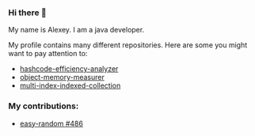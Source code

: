 ### Hi there 👋
My name is Alexey. I am a java developer.

My profile contains many different repositories. Here are some you might want to pay attention to:

- [hashcode-efficiency-analyzer](https://github.com/lexakimov/hashcode-efficiency-analyzer)
- [object-memory-measurer](https://github.com/lexakimov/object-memory-measurer)
- [multi-index-indexed-collection](https://github.com/lexakimov/multi-index-indexed-collection)

### My contributions:

- [easy-random #486](https://github.com/j-easy/easy-random/pull/486)

<!--
- 🔭 I’m currently working on ...
- 🌱 I’m currently learning ...
- 👯 I’m looking to collaborate on ...
- 🤔 I’m looking for help with ...
- 💬 Ask me about ...
- 📫 How to reach me: ...
- 😄 Pronouns: ...
- ⚡ Fun fact: ...
-->
